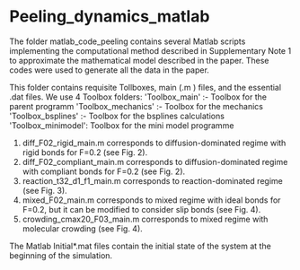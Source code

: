 # Peeling_dynamics_matlab
The folder matlab_code_peeling contains several Matlab scripts implementing the computational method described in Supplementary Note 1 to approximate the mathematical model described in the paper. These codes were used to generate all the data in the paper. 

This folder contains requisite Tollboxes, main (.m ) files, and the essential .dat files.
We use 4 Toolbox folders:
'Toolbox_main'          :- Toolbox for the parent programm
'Toolbox_mechanics' :-      Toolbox for the mechanics
'Toolbox_bsplines'  :-    Toolbox for the bsplines calculations
'Toolbox_minimodel':       Toolbox for the mini model programme


1. diff_F02_rigid_main.m corresponds to diffusion-dominated regime with rigid bonds for F=0.2 (see Fig. 2).
2. diff_F02_compliant_main.m corresponds to diffusion-dominated regime with compliant bonds for F=0.2 (see Fig. 2).
3. reaction_t32_d1_f1_main.m corresponds to reaction-dominated regime (see Fig. 3).
4. mixed_F02_main.m corresponds to mixed regime with ideal bonds for F=0.2, but it can be modified to consider slip bonds (see Fig. 4).
5. crowding_cmax20_F03_main.m corresponds to mixed regime with molecular crowding  (see Fig. 4).

The Matlab Initial*.mat files contain the initial state of the system at the beginning of the simulation.
